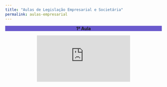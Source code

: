 ```yaml
---
title: "Aulas de Legislação Empresarial e Societária"
permalink: aulas-empresarial
---
```

<div style="text-align:center"><b><p style="background-color:SlateBlue;">1ª Aula</p></b></div>
<div class="container">
<div style="text-align:center"><iframe class="responsive-iframe" src="https://www.youtube.com/embed/rQE4Z77bvIY" title="YouTube video player" frameborder="0" allow="accelerometer; autoplay; clipboard-write; encrypted-media; gyroscope; picture-in-picture" allowfullscreen></iframe></div>
<br>
